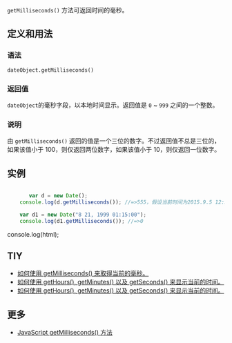 `getMilliseconds()` 方法可返回时间的毫秒。

## 定义和用法

### 语法

`dateObject.getMilliseconds()`

### 返回值

`dateObject`的毫秒字段，以本地时间显示。返回值是 `0` ~ `999` 之间的一个整数。

### 说明

由 `getMilliseconds()` 返回的值是一个三位的数字。不过返回值不总是三位的，如果该值小于 100，则仅返回两位数字，如果该值小于 10，则仅返回一位数字。

## 实例

``` javascript

       var d = new Date();
    console.log(d.getMilliseconds()); //=>555，假设当前时间为2015.9.5 12:24:47:555

    var d1 = new Date("8 21, 1999 01:15:00");
    console.log(d1.getMilliseconds()); //=>0

```

console.log(html);

## TIY

*   [如何使用 getMilliseconds() 来取得当前的毫秒。](http://www.w3school.com.cn/tiy/t.asp?f=jseg_getmilliseconds)
*   [如何使用 getHours(), getMinutes() 以及 getSeconds() 来显示当前的时间。](http://www.w3school.com.cn/tiy/t.asp?f=jseg_datetime)
*   [如何使用 getHours(), getMinutes() 以及 getSeconds() 来显示当前的时间。](http://www.w3school.com.cn/tiy/t.asp?f=jseg_datetime2)

## 更多

*   [JavaScript getMilliseconds() 方法](http://www.w3school.com.cn/jsref/jsref_getMilliseconds.asp)